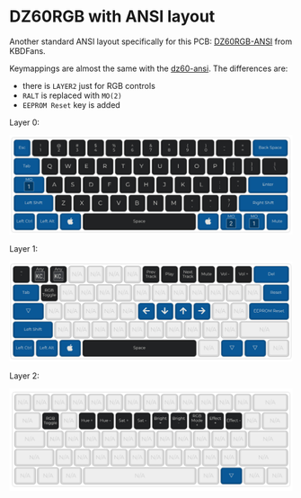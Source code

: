 # DZ60RGB with ANSI layout

Another standard ANSI layout specifically for this PCB: [DZ60RGB-ANSI](https://kbdfans.com/collections/60/products/dz60rgb-ansi-mechanical-keyboard-pcb) from KBDFans.

Keymappings are almost the same with the [dz60-ansi](https://github.com/armno/keyboard-firmwares/tree/master/dz60-ansi). The differences are:

- there is `LAYER2`  just for RGB controls
- `RALT` is replaced with `MO(2)`
- `EEPROM Reset` key is added

Layer 0:

![layer 0](l0.png)

Layer 1:

![layer 1](l1.png)

Layer 2:

![layer 2](l2.png)
